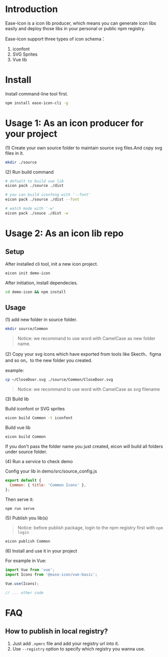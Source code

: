 # Introduction

Ease-Icon is a icon lib producer, which means you can generate icon libs easily and deploy those libs in your personal or public npm registry.

Ease-Icon support three types of icon schema：

1. iconfont
2. SVG Sprites
3. Vue lib

# Install

Install command-line tool first.

```bash
npm install ease-icon-cli -g
```

# Usage 1: As an icon producer for your project

(1) Create your own source folder to maintain source svg files.And copy svg files in it.

```bash
mkdir ./source


```

(2) Run build command

```bash
# defualt to build vue lib
eicon pack ./source ./dist

# you can build iconfong with '--font'
eicon pack ./source ./dist --font

# watch mode with '-w'
eicon pack ./souce ./dist -w
```

# Usage 2: As an icon lib repo

## Setup

After installed cli tool, init a new icon project.

```bash
eicon init demo-icon
```

After initiation, install dependecies.

```bash
cd demo-icon && npm install
```

## Usage

(1) add new folder in source folder.

```bash
mkdir source/Common
```

> Notice: we recommand to use word with CamelCase as new folder name.

(2) Copy your svg icons which have exported from tools like Skecth、figma and so on，to the new folder you created.

example:

```bash
cp ~/CloseDoor.svg ./source/Common/CloseDoor.svg
```

> Notice: we recommand to use word with CamelCase as svg filename

(3) Build lib

Build iconfont or SVG sprites

```bash
eicon build Common -t iconfont
```

Build vue lib

```bash
eicon build Common
```

If you don't pass the folder name you just created, eicon will build all folders under source folder.

(4) Run a service to check demo

Config your lib in demo/src/source_config.js

```javascript
export default {
  Common: { title: 'Common Icons' },
};
```

Then serve it:

```bash
npm run serve
```

(5) Publish you lib(s)

> Notice: before publish package, login to the npm registry first with `npm login`

```bash
eicon publish Common
```

(6) Install and use it in your project

For example in Vue:

```javascript
import Vue from 'vue';
import Icons from '@ease-icon/vue-basic';

Vue.use(Icons);

// ... other code
```

# FAQ

## How to publish in local registry?

1. Just add `.npmrc` file and add your registry url into it.
2. Use `--registry` option to specify which registry you wanna use.
